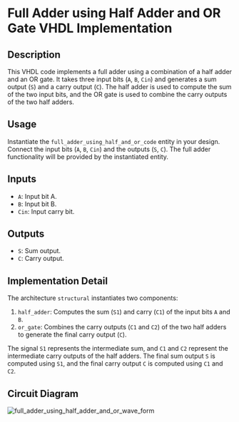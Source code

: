 # Full Adder using Half Adder and OR Gate VHDL Implementation

## Description
This VHDL code implements a full adder using a combination of a half adder and an OR gate. It takes three input bits (`A`, `B`, `Cin`) and generates a sum output (`S`) and a carry output (`C`). The half adder is used to compute the sum of the two input bits, and the OR gate is used to combine the carry outputs of the two half adders.

## Usage
Instantiate the `full_adder_using_half_and_or_code` entity in your design. Connect the input bits (`A`, `B`, `Cin`) and the outputs (`S`, `C`). The full adder functionality will be provided by the instantiated entity.

## Inputs
- `A`: Input bit A.
- `B`: Input bit B.
- `Cin`: Input carry bit.

## Outputs
- `S`: Sum output.
- `C`: Carry output.

## Implementation Detail
The architecture `structural` instantiates two components:
1. `half_adder`: Computes the sum (`S1`) and carry (`C1`) of the input bits `A` and `B`.
2. `or_gate`: Combines the carry outputs (`C1` and `C2`) of the two half adders to generate the final carry output (`C`).

The signal `S1` represents the intermediate sum, and `C1` and `C2` represent the intermediate carry outputs of the half adders. The final sum output `S` is computed using `S1`, and the final carry output `C` is computed using `C1` and `C2`.

## Circuit Diagram
![full_adder_using_half_adder_and_or_wave_form](https://github.com/ashishbasaula/Embeeded-/assets/32863612/920f1366-7875-4be4-89bd-a4c3e89cf7c0)
